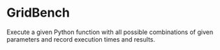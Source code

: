# GridBench

Execute a given Python function with all possible combinations of given parameters and record execution times and results.

